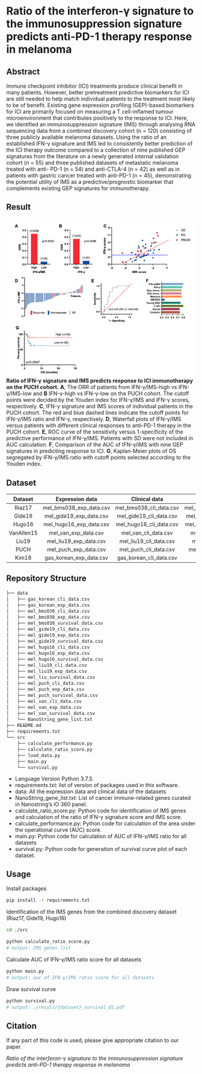# Ratio of the interferon-γ signature to the immunosuppression signature predicts anti-PD-1 therapy response in melanoma

## Abstract

Immune checkpoint inhibitor (ICI) treatments produce clinical benefit in many patients. However, better pretreatment predictive biomarkers for ICI are still needed to help match individual patients to the treatment most likely to be of benefit. Existing gene expression profiling (GEP)-based biomarkers for ICI are primarily focused on measuring a T cell-inflamed tumour microenvironment that contributes positively to the response to ICI. Here, we identified an immunosuppression signature (IMS) through analysing RNA sequencing data from a combined discovery cohort (n = 120) consisting of three publicly available melanoma datasets. Using the ratio of an established IFN-γ signature and IMS led to consistently better prediction of the ICI therapy outcome compared to a collection of nine published GEP signatures from the literature on a newly generated internal validation cohort (n = 55) and three published datasets of metastatic melanoma treated with anti- PD-1 (n = 54) and anti-CTLA-4 (n = 42) as well as in patients with gastric cancer treated with anti-PD-1 (n = 45), demonstrating the potential utility of IMS as a predictive/prognostic biomarker that complements existing GEP signatures for immunotherapy.


## Result

![fig4](./img/fig4.png)
**Ratio of IFN-γ signature and IMS predicts response to ICI immunotherapy on the PUCH cohort.** **A**, The ORR of patients from IFN-γ/IMS-high vs IFN-γ/IMS-low and **B** IFN-γ-high vs IFN-γ-low on the PUCH cohort. The cutoff points were decided by the Youden index for IFN-γ/IMS and IFN-γ scores, respectively. **C**, IFN-γ signature and IMS scores of individual patients in the PUCH cohort. The red and blue dashed lines indicate the cutoff points for IFN-γ/IMS ratio and IFN-γ, respectively. **D**, Waterfall plots of IFN-γ/IMS versus patients with different clinical responses to anti-PD-1 therapy in the PUCH cohort. **E**, ROC curve of the sensitivity versus 1-specificity of the predictive performance of IFN-γ/IMS. Patients with SD were not included in AUC calculation. **F**, Comparison of the AUC of IFN-γ/IMS with nine GEP signatures in predicting response to ICI. **G**, Kaplan-Meier plots of OS segregated by IFN-γ/IMS ratio with cutoff points selected according to the Youden index.
## Dataset

|   Dataset  |     Expression data     |      Clinical data      |         Survival data        |
|:----------:|:-----------------------:|:-----------------------:|:----------------------------:|
|   Riaz17   | mel_bms038_exp_data.csv | mel_bms038_cli_data.csv | mel_bms038_survival_data.csv |
|   Gide19   | mel_gide19_exp_data.csv | mel_gide19_cli_data.csv | mel_gide19_survival_data.csv |
|   Hugo16   | mel_hugo16_exp_data.csv | mel_hugo16_cli_data.csv | mel_hugo16_survival_data.csv |
| VanAllen15 |   mel_van_exp_data.csv  |   mel_van_cli_data.csv  |   mel_van_survival_data.csv  |
|    Liu19   |  mel_liu19_exp_data.csv |  mel_liu19_cli_data.csv |   mel_liu_survival_data.csv  |
|    PUCH    | mel_puch_exp_data.csv   |  mel_puch_cli_data.csv  |   mel_puch_survival_data.csv |
|    Kim18   | gas_korean_exp_data.csv | gas_korean_cli_data.csv |                              |

## Repository Structure

    ├── data
    │   ├── gas_korean_cli_data.csv
    │   ├── gas_korean_exp_data.csv
    │   ├── mel_bms038_cli_data.csv
    │   ├── mel_bms038_exp_data.csv
    │   ├── mel_bms038_survival_data.csv
    │   ├── mel_gide19_cli_data.csv
    │   ├── mel_gide19_exp_data.csv
    │   ├── mel_gide19_survival_data.csv
    │   ├── mel_hugo16_cli_data.csv
    │   ├── mel_hugo16_exp_data.csv
    │   ├── mel_hugo16_survival_data.csv
    │   ├── mel_liu19_cli_data.csv
    │   ├── mel_liu19_exp_data.csv
    │   ├── mel_liu_survival_data.csv
    │   ├── mel_puch_cli_data.csv
    │   ├── mel_puch_exp_data.csv
    │   ├── mel_puch_survival_data.csv
    │   ├── mel_van_cli_data.csv
    │   ├── mel_van_exp_data.csv
    │   ├── mel_van_survival_data.csv
    │   └── NanoString_gene_list.txt
    ├── README.md
    ├── requirements.txt
    └── src
        ├── calculate_performance.py
        ├── calculate_ratio_score.py
        ├── load_data.py
        ├── main.py
        └── survival.py

- Language Version Python 3.7.3.
- requirements.txt: list of version of packages used in this software.
- data: All the expression data and clinical data of the datasets
- NanoString_gene_list.txt: List of cancer immune-related genes curated in Nanostring’s IO 360 panel.
- calculate_ratio_score.py: Python code for identification of IMS genes and calculation of the ratio of IFN-γ signature score and IMS score.
- calculate_performance.py: Python code for calculation of the area under the operational curve (AUC) score.
- main.py: Python code for calculation of AUC of IFN-γ/IMS ratio for all datasets
- survival.py: Python code for generation of survival curve plot of each dataset.


## Usage
Install packages
```bash
pip install -r requirements.txt
```
Identification of the IMS genes from the combined discovery dataset (Riaz17, Gide19, Hugo16)
```bash
cd ./src
```
```bash
python calculate_ratio_score.py
# output: IMS genes list 
```
Calculate AUC of IFN-γ/IMS ratio score for all datasets 
```bash
python main.py
# output: auc of IFN-γ/IMS ratio score for all datasets
```
Draw survival curve
```bash
python survival.py
# output: ./result/{dataset}_survival_OS.pdf
```

## Citation
If any part of this code is used, please give appropriate citation to our paper.

  *Ratio of the interferon-γ signature to the immunosuppression signature predicts anti-PD-1 therapy response in melanoma*
